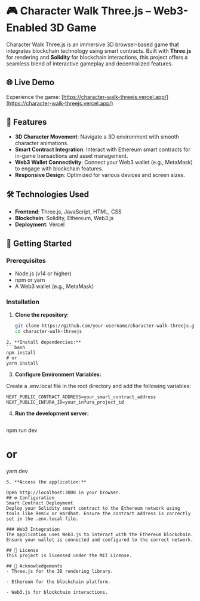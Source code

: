 # 🎮 Character Walk Three.js – Web3-Enabled 3D Game

Character Walk Three.js is an immersive 3D browser-based game that integrates blockchain technology using smart contracts. Built with **Three.js** for rendering and **Solidity** for blockchain interactions, this project offers a seamless blend of interactive gameplay and decentralized features.

## 🌐 Live Demo

Experience the game: [https://character-walk-threejs.vercel.app/](https://character-walk-threejs.vercel.app/)

## 🚀 Features

- **3D Character Movement**: Navigate a 3D environment with smooth character animations.
- **Smart Contract Integration**: Interact with Ethereum smart contracts for in-game transactions and asset management.
- **Web3 Wallet Connectivity**: Connect your Web3 wallet (e.g., MetaMask) to engage with blockchain features.
- **Responsive Design**: Optimized for various devices and screen sizes.

## 🛠️ Technologies Used

- **Frontend**: Three.js, JavaScript, HTML, CSS
- **Blockchain**: Solidity, Ethereum, Web3.js
- **Deployment**: Vercel

## 🧰 Getting Started

### Prerequisites

- Node.js (v14 or higher)
- npm or yarn
- A Web3 wallet (e.g., MetaMask)

### Installation

1. **Clone the repository**:

   ```bash
   git clone https://github.com/your-username/character-walk-threejs.git
   cd character-walk-threejs
  ```
2. **Install dependencies:**
  ```bash
  npm install
  # or
  yarn install
  ```
3. **Configure Environment Variables:**

Create a .env.local file in the root directory and add the following variables:
  ```
  NEXT_PUBLIC_CONTRACT_ADDRESS=your_smart_contract_address
  NEXT_PUBLIC_INFURA_ID=your_infura_project_id
  ```
4. **Run the development server:**
   ```bash
  npm run dev
   # or
   yarn dev
  ```
5. **Access the application:**

Open http://localhost:3000 in your browser.
## ⚙️ Configuration
Smart Contract Deployment
Deploy your Solidity smart contract to the Ethereum network using tools like Remix or Hardhat. Ensure the contract address is correctly set in the .env.local file.

### Web3 Integration
The application uses Web3.js to interact with the Ethereum blockchain. Ensure your wallet is connected and configured to the correct network.

## 📄 License
This project is licensed under the MIT License.

## 🤝 Acknowledgements
- Three.js for the 3D rendering library.

- Ethereum for the blockchain platform.

- Web3.js for blockchain interactions.

